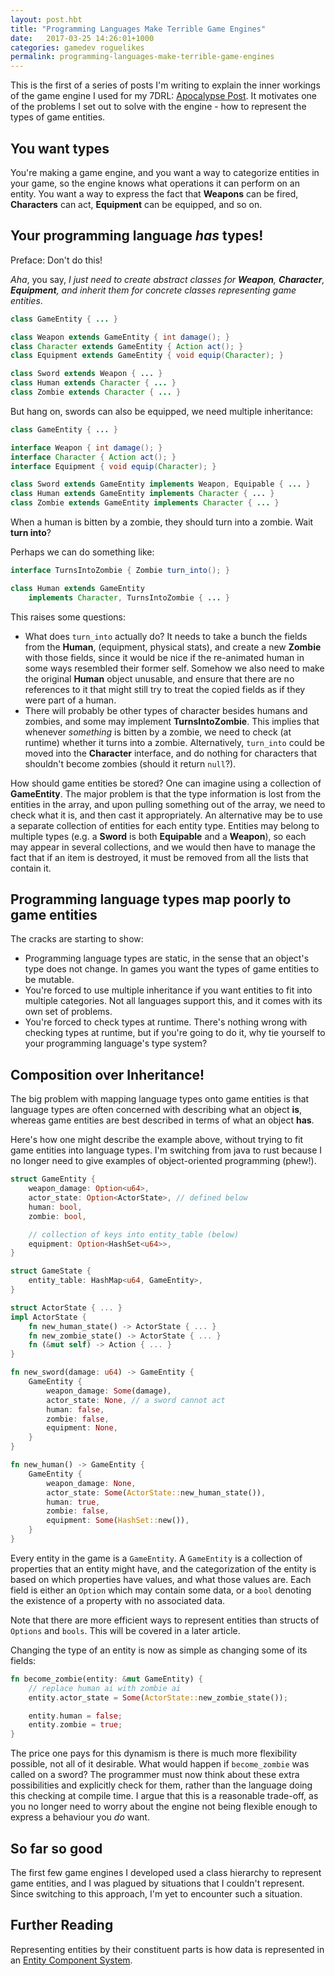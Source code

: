 ```yaml
---
layout: post.hbt
title: "Programming Languages Make Terrible Game Engines"
date:   2017-03-25 14:26:01+1000
categories: gamedev roguelikes
permalink: programming-languages-make-terrible-game-engines
---
```


This is the first of a series of posts I'm writing to explain the
inner workings of the game engine I used for my 7DRL: [Apocalypse
Post](https://gridbugs.itch.io/apocalypse-post). It motivates one of the
problems I set out to solve with the engine - how to represent the types of game
entities.

## You want types

You're making a game engine, and you want a way to categorize entities in your
game, so the engine knows what operations it can perform on an entity.
You want a way to express the fact that **Weapons** can be fired, **Characters** can act,
**Equipment** can be equipped, and so on.

## Your programming language *has* types!

Preface: Don't do this!

*Aha*, you say, *I just need to create abstract classes for **Weapon**, **Character**,
**Equipment**, and inherit them for concrete classes representing game entities*.

```java
class GameEntity { ... }

class Weapon extends GameEntity { int damage(); }
class Character extends GameEntity { Action act(); }
class Equipment extends GameEntity { void equip(Character); }

class Sword extends Weapon { ... }
class Human extends Character { ... }
class Zombie extends Character { ... }
```

But hang on, swords can also be equipped, we need multiple inheritance:

```java
class GameEntity { ... }

interface Weapon { int damage(); }
interface Character { Action act(); }
interface Equipment { void equip(Character); }

class Sword extends GameEntity implements Weapon, Equipable { ... }
class Human extends GameEntity implements Character { ... }
class Zombie extends GameEntity implements Character { ... }
```

When a human is bitten by a zombie, they should turn into a zombie. Wait **turn
into**?

Perhaps we can do something like:

```java
interface TurnsIntoZombie { Zombie turn_into(); }

class Human extends GameEntity
    implements Character, TurnsIntoZombie { ... }
```

This raises some questions:
 - What does `turn_into` actually do? It needs to take a bunch the fields from
   the **Human**, (equipment, physical stats), and create a new **Zombie** with
   those fields, since it would be nice if the re-animated human in some ways
   resembled their former self. Somehow we also need to make the original
   **Human** object unusable, and ensure that there are no references to it that
   might still try to treat the copied fields as if they were part of a human.
 - There will probably be other types of character besides humans and zombies,
   and some may implement **TurnsIntoZombie**.
   This implies that whenever *something* is bitten by a zombie, we need to
   check (at runtime) whether it turns into a zombie. Alternatively,
   `turn_into` could be moved into the **Character** interface, and do nothing for
   characters that shouldn't become zombies (should it return `null`?).

How should game entities be stored? One can imagine using a collection of
**GameEntity**.
The major problem is that the type information is lost from the
entities in the array, and upon pulling something out of the array, we need to
check what it is, and then cast it appropriately. An alternative may be to use a
separate collection of entities for each entity type. Entities may belong to
multiple types (e.g. a **Sword** is both **Equipable** and a **Weapon**), so
each may appear in several collections, and we would then have to manage the fact
that if an item is destroyed, it must be removed from all the lists that contain
it.

## Programming language types map poorly to game entities

The cracks are starting to show:
 - Programming language types are static, in the sense that an object's type
   does not change. In games you want the types of game entities to be mutable.
 - You're forced to use multiple inheritance if you want entities to fit into
   multiple categories. Not all languages support this, and it comes with
   its own set of problems.
 - You're forced to check types at runtime. There's nothing wrong with checking
   types at runtime, but if you're going to do it, why tie yourself to your
   programming language's type system?

## Composition over Inheritance!

The big problem with mapping language types onto game entities is that language
types are often concerned with describing what an object **is**, whereas game
entities are best described in terms of what an object **has**.

Here's how one might describe the example above, without trying to fit game
entities into language types. I'm switching from java to rust because I no
longer need to give examples of object-oriented programming (phew!).

```rust
struct GameEntity {
    weapon_damage: Option<u64>,
    actor_state: Option<ActorState>, // defined below
    human: bool,
    zombie: bool,

    // collection of keys into entity_table (below)
    equipment: Option<HashSet<u64>>,
}

struct GameState {
    entity_table: HashMap<u64, GameEntity>,
}

struct ActorState { ... }
impl ActorState {
    fn new_human_state() -> ActorState { ... }
    fn new_zombie_state() -> ActorState { ... }
    fn (&mut self) -> Action { ... }
}

fn new_sword(damage: u64) -> GameEntity {
    GameEntity {
        weapon_damage: Some(damage),
        actor_state: None, // a sword cannot act
        human: false,
        zombie: false,
        equipment: None,
    }
}

fn new_human() -> GameEntity {
    GameEntity {
        weapon_damage: None,
        actor_state: Some(ActorState::new_human_state()),
        human: true,
        zombie: false,
        equipment: Some(HashSet::new()),
    }
}
```

Every entity in the game is a `GameEntity`. A `GameEntity` is a collection of
properties that an entity might have, and the categorization of the entity is
based on which properties have values, and what those values are. Each field is
either an `Option` which may contain some data, or a `bool` denoting the
existence of a property with no associated data.

Note that there are more efficient ways to represent entities than structs of
`Options` and `bools`. This will be covered in a later article.

Changing the type of an entity is now as simple as changing some of its fields:

```rust
fn become_zombie(entity: &mut GameEntity) {
    // replace human ai with zombie ai
    entity.actor_state = Some(ActorState::new_zombie_state());

    entity.human = false;
    entity.zombie = true;
}
```

The price one pays for this dynamism is there is much more flexibility possible,
not all of it desirable. What would happen if `become_zombie` was called on a
sword? The programmer must now think about these extra possibilities and
explicitly check for them, rather than the language doing this checking at
compile time. I argue that this is a reasonable trade-off, as you no longer need
to worry about the engine not being flexible enough to express a behaviour
you *do* want.

## So far so good

The first few game engines I developed used a class hierarchy to represent game
entities, and I was plagued by situations that I couldn't
represent. Since switching to this approach, I'm yet to encounter such a
situation.

## Further Reading

Representing entities by their constituent parts is how data is represented in
an [Entity Component
System](https://en.wikipedia.org/wiki/Entity%E2%80%93component%E2%80%93system).

